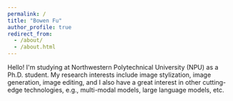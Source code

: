 ```yaml
---
permalink: /
title: "Bowen Fu"
author_profile: true
redirect_from: 
  - /about/
  - /about.html
---
```


Hello! I'm studying at Northwestern Polytechnical University (NPU) as a Ph.D. student. My research interests include image stylization, image generation, image editing, and I also have a great interest in other cutting-edge technologies, e.g., multi-modal models, large language models, etc.

